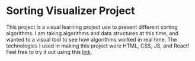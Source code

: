 # Sorting Visualizer Project

This project is a visual learning project use to present different sorting algorithms. I am taking algorithms and data structures at this time, and wanted to a visual tool to see how algorithms worked in real time. The technologies I used in making this project were HTML, CSS, JS, and React! Feel free to try it out using this [link](https://zkaptan.github.io/Sorting-Visualizer/).
